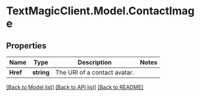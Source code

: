 # TextMagicClient.Model.ContactImage
## Properties

Name | Type | Description | Notes
------------ | ------------- | ------------- | -------------
**Href** | **string** | The URI of a contact avatar. | 

[[Back to Model list]](../README.md#documentation-for-models) [[Back to API list]](../README.md#documentation-for-api-endpoints) [[Back to README]](../README.md)

